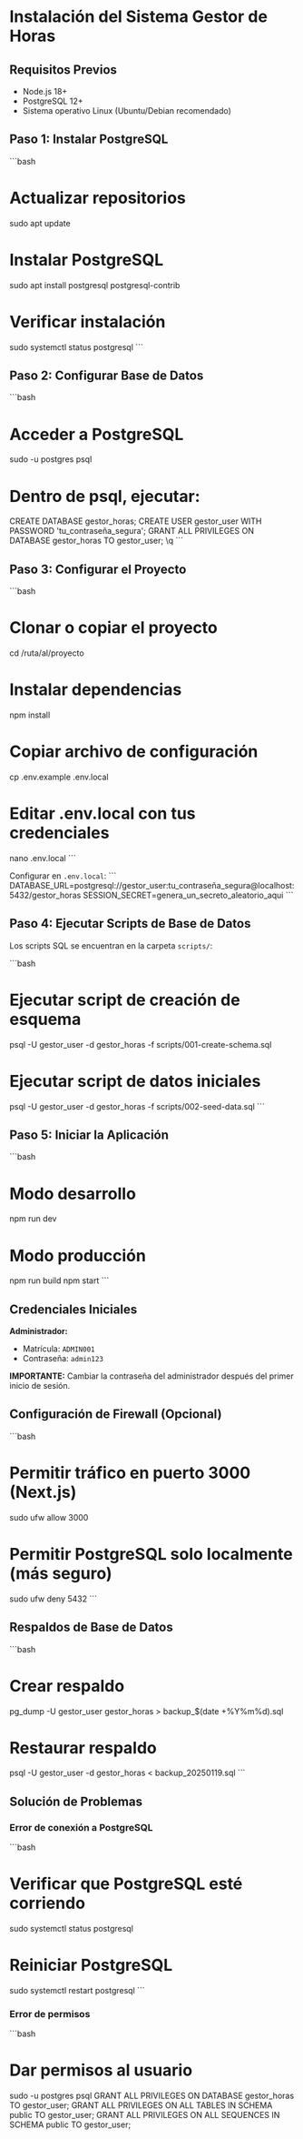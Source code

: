 # Instalación del Sistema Gestor de Horas

## Requisitos Previos

- Node.js 18+ 
- PostgreSQL 12+
- Sistema operativo Linux (Ubuntu/Debian recomendado)

## Paso 1: Instalar PostgreSQL

\`\`\`bash
# Actualizar repositorios
sudo apt update

# Instalar PostgreSQL
sudo apt install postgresql postgresql-contrib

# Verificar instalación
sudo systemctl status postgresql
\`\`\`

## Paso 2: Configurar Base de Datos

\`\`\`bash
# Acceder a PostgreSQL
sudo -u postgres psql

# Dentro de psql, ejecutar:
CREATE DATABASE gestor_horas;
CREATE USER gestor_user WITH PASSWORD 'tu_contraseña_segura';
GRANT ALL PRIVILEGES ON DATABASE gestor_horas TO gestor_user;
\q
\`\`\`

## Paso 3: Configurar el Proyecto

\`\`\`bash
# Clonar o copiar el proyecto
cd /ruta/al/proyecto

# Instalar dependencias
npm install

# Copiar archivo de configuración
cp .env.example .env.local

# Editar .env.local con tus credenciales
nano .env.local
\`\`\`

Configurar en `.env.local`:
\`\`\`
DATABASE_URL=postgresql://gestor_user:tu_contraseña_segura@localhost:5432/gestor_horas
SESSION_SECRET=genera_un_secreto_aleatorio_aqui
\`\`\`

## Paso 4: Ejecutar Scripts de Base de Datos

Los scripts SQL se encuentran en la carpeta `scripts/`:

\`\`\`bash
# Ejecutar script de creación de esquema
psql -U gestor_user -d gestor_horas -f scripts/001-create-schema.sql

# Ejecutar script de datos iniciales
psql -U gestor_user -d gestor_horas -f scripts/002-seed-data.sql
\`\`\`

## Paso 5: Iniciar la Aplicación

\`\`\`bash
# Modo desarrollo
npm run dev

# Modo producción
npm run build
npm start
\`\`\`

## Credenciales Iniciales

**Administrador:**
- Matrícula: `ADMIN001`
- Contraseña: `admin123`

**IMPORTANTE:** Cambiar la contraseña del administrador después del primer inicio de sesión.

## Configuración de Firewall (Opcional)

\`\`\`bash
# Permitir tráfico en puerto 3000 (Next.js)
sudo ufw allow 3000

# Permitir PostgreSQL solo localmente (más seguro)
sudo ufw deny 5432
\`\`\`

## Respaldos de Base de Datos

\`\`\`bash
# Crear respaldo
pg_dump -U gestor_user gestor_horas > backup_$(date +%Y%m%d).sql

# Restaurar respaldo
psql -U gestor_user -d gestor_horas < backup_20250119.sql
\`\`\`

## Solución de Problemas

### Error de conexión a PostgreSQL
\`\`\`bash
# Verificar que PostgreSQL esté corriendo
sudo systemctl status postgresql

# Reiniciar PostgreSQL
sudo systemctl restart postgresql
\`\`\`

### Error de permisos
\`\`\`bash
# Dar permisos al usuario
sudo -u postgres psql
GRANT ALL PRIVILEGES ON DATABASE gestor_horas TO gestor_user;
GRANT ALL PRIVILEGES ON ALL TABLES IN SCHEMA public TO gestor_user;
GRANT ALL PRIVILEGES ON ALL SEQUENCES IN SCHEMA public TO gestor_user;
